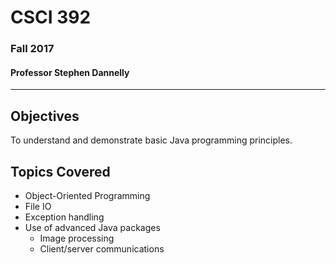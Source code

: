 # CSCI 392
### Fall 2017 
#### Professor Stephen Dannelly

------------------------------

Objectives
------------------------------
To understand and demonstrate basic Java programming principles.

Topics Covered
------------------------------
- Object-Oriented Programming
- File IO
- Exception handling
- Use of advanced Java packages
  - Image processing
  - Client/server communications
